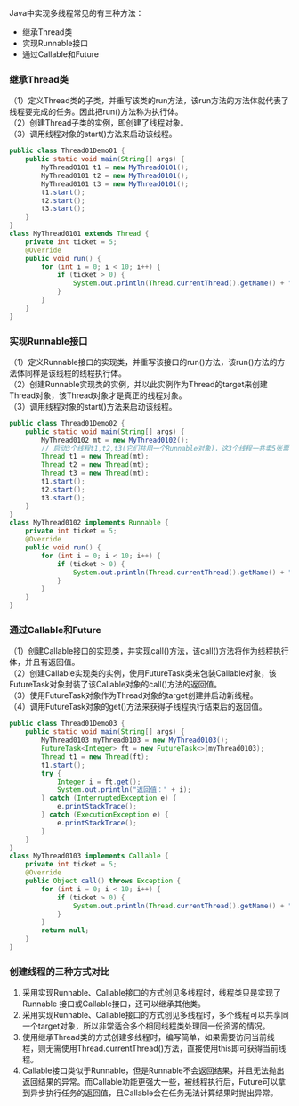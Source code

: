 Java中实现多线程常见的有三种方法：
- 继承Thread类
- 实现Runnable接口
- 通过Callable和Future
### **继承Thread类** 
（1）定义Thread类的子类，并重写该类的run方法，该run方法的方法体就代表了线程要完成的任务。因此把run()方法称为执行体。  
（2）创建Thread子类的实例，即创建了线程对象。  
（3）调用线程对象的start()方法来启动该线程。  
```java
public class Thread01Demo01 {
    public static void main(String[] args) {
        MyThread0101 t1 = new MyThread0101();
        MyThread0101 t2 = new MyThread0101();
        MyThread0101 t3 = new MyThread0101();
        t1.start();
        t2.start();
        t3.start();
    }
}
class MyThread0101 extends Thread {
    private int ticket = 5;
    @Override
    public void run() {
        for (int i = 0; i < 10; i++) {
            if (ticket > 0) {
                System.out.println(Thread.currentThread().getName() + " ticket = " + ticket--);
            }
        }
    }
}
```
### **实现Runnable接口** 
（1）定义Runnable接口的实现类，并重写该接口的run()方法，该run()方法的方法体同样是该线程的线程执行体。  
（2）创建Runnable实现类的实例，并以此实例作为Thread的target来创建Thread对象，该Thread对象才是真正的线程对象。  
（3）调用线程对象的start()方法来启动该线程。  
```java
public class Thread01Demo02 {
    public static void main(String[] args) {
        MyThread0102 mt = new MyThread0102();
        // 启动3个线程t1,t2,t3(它们共用一个Runnable对象)，这3个线程一共卖5张票！
        Thread t1 = new Thread(mt);
        Thread t2 = new Thread(mt);
        Thread t3 = new Thread(mt);
        t1.start();
        t2.start();
        t3.start();
    }
}
class MyThread0102 implements Runnable {
    private int ticket = 5;
    @Override
    public void run() {
        for (int i = 0; i < 10; i++) {
            if (ticket > 0) {
                System.out.println(Thread.currentThread().getName() + " ticket = " + ticket--);
            }
        }
    }
}
```
### **通过Callable和Future** 
（1）创建Callable接口的实现类，并实现call()方法，该call()方法将作为线程执行体，并且有返回值。  
（2）创建Callable实现类的实例，使用FutureTask类来包装Callable对象，该FutureTask对象封装了该Callable对象的call()方法的返回值。  
（3）使用FutureTask对象作为Thread对象的target创建并启动新线程。  
（4）调用FutureTask对象的get()方法来获得子线程执行结束后的返回值。  
```java
public class Thread01Demo03 {
    public static void main(String[] args) {
        MyThread0103 myThread0103 = new MyThread0103();
        FutureTask<Integer> ft = new FutureTask<>(myThread0103);
        Thread t1 = new Thread(ft);
        t1.start();
        try {
            Integer i = ft.get();
            System.out.println("返回值：" + i);
        } catch (InterruptedException e) {
            e.printStackTrace();
        } catch (ExecutionException e) {
            e.printStackTrace();
        }
    }
}
class MyThread0103 implements Callable {
    private int ticket = 5;
    @Override
    public Object call() throws Exception {
        for (int i = 0; i < 10; i++) {
            if (ticket > 0) {
                System.out.println(Thread.currentThread().getName() + " ticket = " + ticket--);
            }
        }
        return null;
    }
}
```
### **创建线程的三种方式对比**  
1. 采用实现Runnable、Callable接口的方式创见多线程时，线程类只是实现了Runnable 接口或Callable接口，还可以继承其他类。  
2. 采用实现Runnable、Callable接口的方式创见多线程时，多个线程可以共享同一个target对象，所以非常适合多个相同线程类处理同一份资源的情况。  
3. 使用继承Thread类的方式创建多线程时，编写简单，如果需要访问当前线程，则无需使用Thread.currentThread()方法，直接使用this即可获得当前线程。  
4. Callable接口类似于Runnable，但是Runnable不会返回结果，并且无法抛出返回结果的异常。而Callable功能更强大一些，被线程执行后，Future可以拿到异步执行任务的返回值，且Callable会在任务无法计算结果时抛出异常。  

